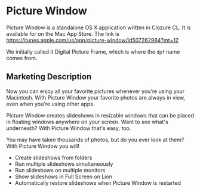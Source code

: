 # Picture Window
Picture Window is a standalone OS X application written in Clozure CL.  It is available for on the Mac App Store.  The link is  https://itunes.apple.com/us/app/picture-window/id507262984?mt=12

We initially called it Digital Picture Frame, which is where the `dpf` name comes from.

## Marketing Description

Now you can enjoy all your favorite pictures whenever you're using your Macintosh.  With Picture Window your favorite photos are always in view, even when you're using other apps. 

Picture Window creates slideshows in resizable windows that can be placed in floating windows anywhere on your screen.  Want to see what's underneath?  With Picture Window that's easy, too.

You may have taken thousands of photos, but do you ever look at them?  With Picture Window you will!

 * Create slideshows from folders
 * Run multiple slideshows simultaneously
 * Run slideshows on multiple monitors
 * Show slideshows in Full Screen on Lion
 * Automatically restore slideshows when Picture Window is restarted
